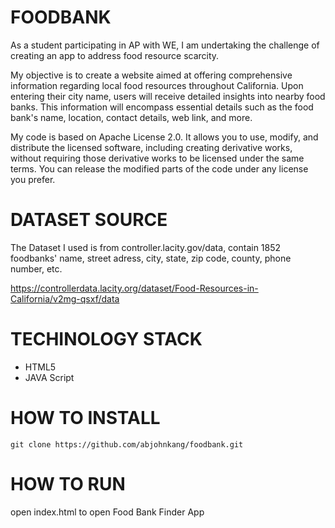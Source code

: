 # FOODBANK

As a student participating in AP with WE, I am undertaking the challenge of creating an app to address food resource scarcity.

My objective is to create a website aimed at offering comprehensive information regarding local food resources throughout California. Upon entering their city name, users will receive detailed insights into nearby food banks. This information will encompass essential details such as the food bank's name, location, contact details, web link, and more.

My code is based on Apache License 2.0. It allows you to use, modify, and distribute the licensed software, including creating derivative works, without requiring those derivative works to be licensed under the same terms. You can release the modified parts of the code under any license you prefer.

# DATASET SOURCE

The Dataset I used is from controller.lacity.gov/data, contain 1852 foodbanks' name, street adress, city, state, zip code, county, phone number, etc.

https://controllerdata.lacity.org/dataset/Food-Resources-in-California/v2mg-qsxf/data

# TECHINOLOGY STACK

- HTML5
- JAVA Script

# HOW TO INSTALL
`git clone https://github.com/abjohnkang/foodbank.git`

# HOW TO RUN
open index.html to open Food Bank Finder App